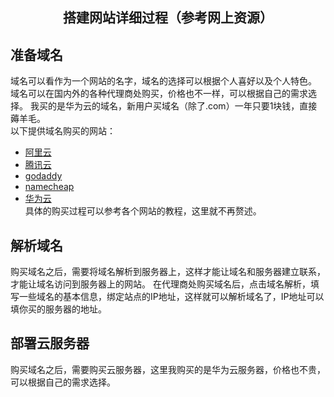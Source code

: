 ## <center> 搭建网站详细过程（参考网上资源）</center>
## 准备域名
域名可以看作为一个网站的名字，域名的选择可以根据个人喜好以及个人特色。
域名可以在国内外的各种代理商处购买，价格也不一样，可以根据自己的需求选择。
我买的是华为云的域名，新用户买域名（除了.com）一年只要1块钱，直接薅羊毛。<br>
以下提供域名购买的网站：
* [阿里云](https://wanwang.aliyun.com/domain/)
* [腾讯云](https://cloud.tencent.com/product/domain)
* [godaddy](https://www.godaddy.com/)
* [namecheap](https://www.namecheap.com/)
* [华为云](https://www.huaweicloud.com/product/domain.html) <br>具体的购买过程可以参考各个网站的教程，这里就不再赘述。
## 解析域名
购买域名之后，需要将域名解析到服务器上，这样才能让域名和服务器建立联系，才能让域名访问到服务器上的网站。
在代理商处购买域名后，点击域名解析，填写一些域名的基本信息，绑定站点的IP地址，这样就可以解析域名了，IP地址可以填你买的服务器的地址。
## 部署云服务器
购买域名之后，需要购买云服务器，这里我购买的是华为云服务器，价格也不贵，可以根据自己的需求选择。
